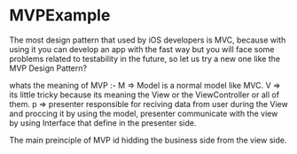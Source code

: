 # MVPExample
The most design pattern that used by iOS developers is MVC, because with using it you can develop an app with the fast way but you will face some problems related to testability in the future, so let us try a new one like the MVP Design Pattern?

whats the meaning of MVP :-
M => Model is a normal model like MVC.
V => its little tricky because its meaning the View or the ViewController or all of them.
p => presenter responsible for reciving data from user during the View and proccing it by using the model, presenter communicate with the view by using Interface that define in the presenter side.

The main preinciple of MVP id hidding the business side from the view side.
